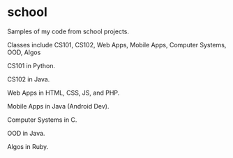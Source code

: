 school
======

Samples of my code from school projects.

Classes include CS101, CS102, Web Apps, Mobile Apps, Computer Systems, OOD,
Algos

CS101 in Python.

CS102 in Java.

Web Apps in HTML, CSS, JS, and PHP.

Mobile Apps in Java (Android Dev).

Computer Systems in C.

OOD in Java.

Algos in Ruby.
